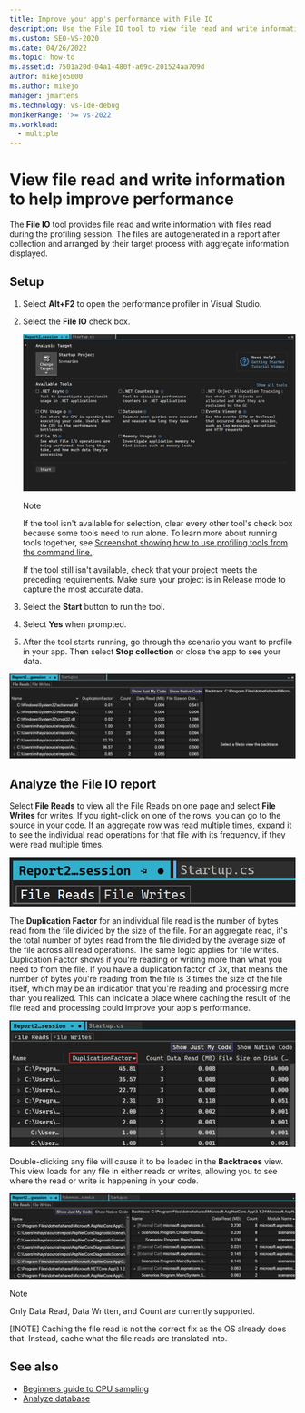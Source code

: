 ```yaml
---
title: Improve your app's performance with File IO 
description: Use the File IO tool to view file read and write information during the profiling session.
ms.custom: SEO-VS-2020
ms.date: 04/26/2022
ms.topic: how-to
ms.assetid: 7501a20d-04a1-480f-a69c-201524aa709d
author: mikejo5000
ms.author: mikejo
manager: jmartens
ms.technology: vs-ide-debug
monikerRange: '>= vs-2022'
ms.workload: 
  - multiple
---
```

# View file read and write information to help improve performance

The **File IO** tool provides file read and write information with files read during the profiling session. The files are autogenerated in a report after collection and arranged by their target process with aggregate information displayed. 

## Setup

1. Select **Alt+F2** to open the performance profiler in Visual Studio.

1. Select the **File IO** check box.

   ![Screenshot showing File IO tool selected.](./media/vs-2022/file-io-launch.png "File IO tool selected")

   > [!NOTE]
   > If the tool isn't available for selection, clear every other tool's check box because some tools need to run alone. To learn more about running tools together, see [Screenshot showing how to use profiling tools from the command line.](../profiling/using-the-profiling-tools-from-the-command-line.md).
   >
   > If the tool still isn't available, check that your project meets the preceding requirements. Make sure your project is in Release mode to capture the most accurate data.

1. Select the **Start** button to run the tool.

1. Select **Yes** when prompted.

1. After the tool starts running, go through the scenario you want to profile in your app. Then select **Stop collection** or close the app to see your data.

![Screenshot showing File IO tool stopped.](./media/vs-2022/file-io-after.png "File IO tool stopped")

## Analyze the File IO report

Select **File Reads** to view all the File Reads on one page and select **File Writes** for writes. If you right-click on one of the rows, you can go to the source in your code. If an aggregate row was read multiple times, expand it to see the individual read operations for that file with its frequency, if they were read multiple times.

![Screenshot showing File Reads selected.](./media/vs-2022/file-io-reads.png "File Reads selected")

The **Duplication Factor** for an individual file read is the number of bytes read from the file divided by the size of the file. For an aggregate read, it's the total number of bytes read from the file divided by the average size of the file across all read operations. The same logic applies for file writes. Duplication Factor shows if you're reading or writing more than what you need to from the file. If you have a duplication factor of 3x, that means the number of bytes you're reading from the file is 3 times the size of the file itself, which may be an indication that you're reading and processing more than you realized. This can indicate a place where caching the result of the file read and processing could improve your app's performance.

![Screenshot showing Duplication Factor selected.](./media/vs-2022/file-io-duplication-factor.png "Duplication Factor selected")

Double-clicking any file will cause it to be loaded in the **Backtraces** view. This view loads for any file in either reads or writes, allowing you to see where the read or write is happening in your code.

![Screenshot showing Backtraces view selected.](./media/vs-2022/file-io-backtraces.png "Backtraces view selected")

 > [!NOTE]
 > Only Data Read, Data Written, and Count are currently supported.
 > 
 > [!NOTE] 
 > Caching the file read is not the correct fix as the OS already does that. Instead, cache what the file reads are translated into.

## See also
- [Beginners guide to CPU sampling](../profiling/beginners-guide-to-cpu-sampling.md)
- [Analyze database](../profiling/analyze-database.md)
